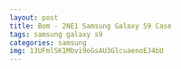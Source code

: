```yaml
---
layout: post
title: Bom - 2NE1 Samsung Galaxy S9 Case
tags: samsung galaxy s9
categories: samsung
img: 13UFmlSK1Mbvi9oGsAU3GlcuaenoEJ4bU
---
```

